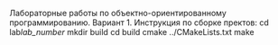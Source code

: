 Лабораторные работы по объектно-ориентированному программированию.
Вариант 1.
Инструкция по сборке пректов:
cd lab*lab_number*
mkdir build
cd build
cmake ../CMakeLists.txt
make
